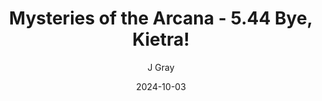 ---
title: 'Mysteries of the Arcana - 5.44 Bye, Kietra!'
alt: 'Mysteries of the Arcana'
date: '2024-10-03'
author: 'J Gray'
artist: 'Keira'
---